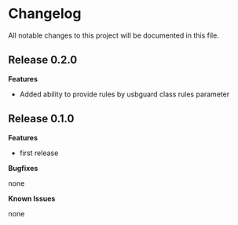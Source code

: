 # Changelog

All notable changes to this project will be documented in this file.

## Release 0.2.0

**Features**

* Added ability to provide rules by usbguard class rules parameter

## Release 0.1.0

**Features**

* first release

**Bugfixes**

none

**Known Issues**

none
